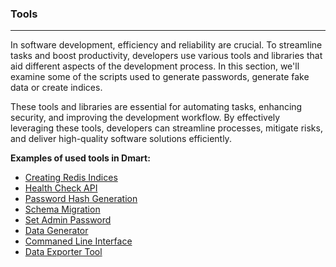 ### **Tools**

---

In software development, efficiency and reliability are crucial. To streamline tasks and boost productivity, developers use various tools and libraries that aid different aspects of the development process. In this section, we'll examine some of the scripts used to generate passwords, generate fake data or create indices.

These tools and libraries are essential for automating tasks, enhancing security, and improving the development workflow. By effectively leveraging these tools, developers can streamline processes, mitigate risks, and deliver high-quality software solutions efficiently.

**Examples of used tools in Dmart:**

- [Creating Redis Indices](Creating-Redis-Indices)
- [Health Check API](Health-Check-API)
- [Password Hash Generation](Password-Hash-Generation)
- [Schema Migration](Schema-Migration)
- [Set Admin Password](Set-Admin-Password)
- [Data Generator](Data-Generator)
- [Commaned Line Interface](Automated-Cli-Tool)
- [Data Exporter Tool](Exporter)
